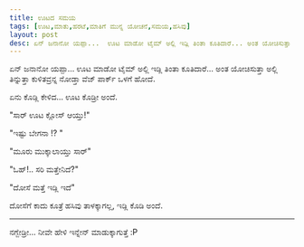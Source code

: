 ```yaml
---
title: ಊಟದ ಸಮಯ
tags: [ಊಟ,ಮಾತು,ಹರಟೆ,ಮಾತಿಗೆ ಮುನ್ನ ಯೋಚನೆ,ಸಮಯ,ಹಸಿವು]
layout: post
desc: ಏನ್ ಜನಾನೋ ಯಪ್ಪಾ...  ಊಟ ಮಾಡೋ ಟೈಮ್ ಅಲ್ಲಿ ಇಡ್ಲಿ ತಿಂತಾ ಕೂತಿದಾರೆ... ಅಂತ ಯೋಚಿಸುತ್ತಾ ಅಲ್ಲಿ ತಿನ್ನುತ್ತಾ ಕುಳಿತವ್ರನ್ನ ನೋಡ್ತಾ  ವೆಜ್ ಪಾರ್ಕ್ ಒಳಗೆ ಹೋದೆ.
---
```

ಏನ್ ಜನಾನೋ ಯಪ್ಪಾ...  ಊಟ ಮಾಡೋ ಟೈಮ್ ಅಲ್ಲಿ ಇಡ್ಲಿ ತಿಂತಾ ಕೂತಿದಾರೆ... ಅಂತ ಯೋಚಿಸುತ್ತಾ ಅಲ್ಲಿ ತಿನ್ನುತ್ತಾ ಕುಳಿತವ್ರನ್ನ ನೋಡ್ತಾ  ವೆಜ್ ಪಾರ್ಕ್ ಒಳಗೆ ಹೋದೆ.

ಏನು ಕೊಡ್ಲಿ ಕೇಳಿದ...  ಊಟ ಕೊಡ್ರೀ ಅಂದೆ.

"ಸಾರ್ ಊಟ ಕ್ಲೋಸ್ ಆಯ್ತು!"

"ಇಷ್ಟು ಬೇಗನಾ !?  "

"ಮೂರು ಮುಕ್ಕಾಲಾಯ್ತು ಸಾರ್"

"ಓಹ್!.. ಸರಿ ಮತ್ತೇನಿದೆ?"

"ದೋಸೆ ಮತ್ತೆ ಇಡ್ಲಿ ಇದೆ"

ದೋಸೆಗೆ ಕಾದು ಕೂತ್ರೆ ಹಸಿವು ತಾಳಕ್ಕಾಗಲ್ಲ, ಇಡ್ಲಿ ಕೊಡಿ ಅಂದೆ. 

***

ನಗ್ಬೇಡ್ರೀ... ನೀವೇ ಹೇಳಿ ಇನ್ನೇನ್ ಮಾಡುಕ್ಕಾಗುತ್ತೆ   :P 
